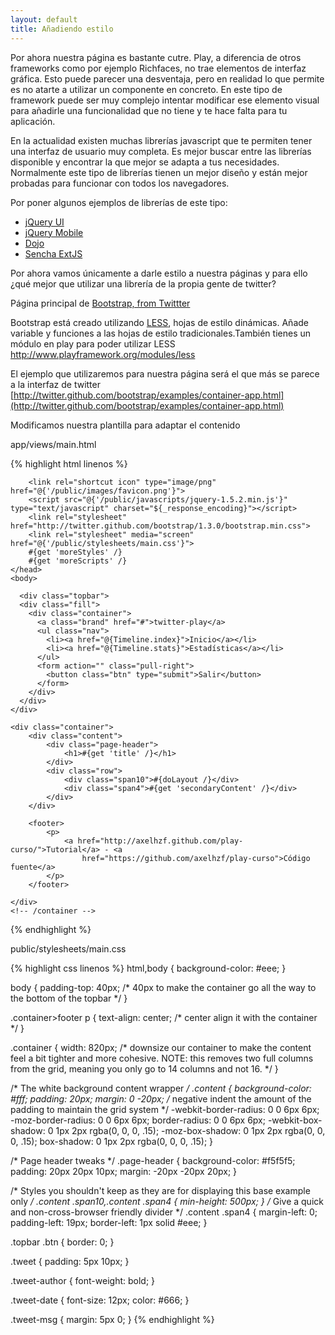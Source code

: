 ```yaml
---
layout: default
title: Añadiendo estilo
---
```


Por ahora nuestra página es bastante cutre. Play, a diferencia de otros frameworks como por ejemplo Richfaces, no trae elementos de interfaz gráfica. Esto puede parecer una desventaja, pero en realidad lo que permite es no atarte a utilizar un componente en concreto. En este tipo de framework puede ser muy complejo intentar modificar ese elemento visual para añadirle una funcionalidad que no tiene y te hace falta para tu aplicación.

En la actualidad existen muchas librerías javascript que te permiten tener una interfaz de usuario muy completa. Es mejor buscar entre las librerías disponible y encontrar la que mejor se adapta a tus necesidades. Normalmente este tipo de librerías tienen un mejor diseño y están mejor probadas para funcionar con todos los navegadores.

Por poner algunos ejemplos de librerías de este tipo:

* [jQuery UI](http://jqueryui.com/)
* [jQuery Mobile](http://jquerymobile.com/)
* [Dojo](http://dojotoolkit.org/)
* [Sencha ExtJS](http://www.sencha.com/)

Por ahora vamos únicamente a darle estilo a nuestra páginas y para ello ¿qué mejor que utilizar una librería de la propia gente de twitter?

Página principal de <a href="http://twitter.github.com/bootstrap/">Bootstrap, from Twittter</a>

<div class="alert-message block-message warning">
	Bootstrap está creado utilizando <a href="http://lesscss.org/">LESS</a>, hojas de estilo dinámicas. Añade variable y funciones a las hojas de estilo tradicionales.También tienes un módulo en play para poder utilizar LESS <a href="http://www.playframework.org/modules/less">http://www.playframework.org/modules/less</a>		
</div>

El ejemplo que utilizaremos para nuestra página será el que más se parece a la interfaz de twitter [http://twitter.github.com/bootstrap/examples/container-app.html](http://twitter.github.com/bootstrap/examples/container-app.html)

Modificamos nuestra plantilla para adaptar el contenido



app/views/main.html

{% highlight html linenos %}
<!DOCTYPE html>

<html>
    <head>
        <title>#{get 'title' /}</title>
        <meta charset="utf-8">

        <link rel="shortcut icon" type="image/png" href="@{'/public/images/favicon.png'}">
        <script src="@{'/public/javascripts/jquery-1.5.2.min.js'}" type="text/javascript" charset="${_response_encoding}"></script>
        <link rel="stylesheet" href="http://twitter.github.com/bootstrap/1.3.0/bootstrap.min.css">
        <link rel="stylesheet" media="screen" href="@{'/public/stylesheets/main.css'}">
        #{get 'moreStyles' /}
        #{get 'moreScripts' /}
    </head>
    <body>
    
      <div class="topbar">
      <div class="fill">
        <div class="container">
          <a class="brand" href="#">twitter-play</a>
          <ul class="nav">
            <li><a href="@{Timeline.index}">Inicio</a></li>
            <li><a href="@{Timeline.stats}">Estadísticas</a></li>
          </ul>
          <form action="" class="pull-right">
            <button class="btn" type="submit">Salir</button>
          </form>
        </div>
      </div>
    </div>

	<div class="container">
		<div class="content">
			<div class="page-header">
				<h1>#{get 'title' /}</h1>
			</div>
			<div class="row">
				<div class="span10">#{doLayout /}</div>
				<div class="span4">#{get 'secondaryContent' /}</div>
			</div>
		</div>

		<footer>
			<p>
				<a href="http://axelhzf.github.com/play-curso/">Tutorial</a> - <a
					href="https://github.com/axelhzf/play-curso">Código fuente</a>
			</p>
		</footer>

	</div>
	<!-- /container -->

</body>
</html>
{% endhighlight %}

public/stylesheets/main.css

{% highlight css linenos %}
html,body {
	background-color: #eee;
}

body {
	padding-top: 40px;
	/* 40px to make the container go all the way to the bottom of the topbar */
}

.container>footer p {
	text-align: center; /* center align it with the container */
}

.container {
	width: 820px;
	/* downsize our container to make the content feel a bit tighter and more cohesive. NOTE: this removes two full columns from the grid, meaning you only go to 14 columns and not 16. */
}

/* The white background content wrapper */
.content {
	background-color: #fff;
	padding: 20px;
	margin: 0 -20px;
	/* negative indent the amount of the padding to maintain the grid system */
	-webkit-border-radius: 0 0 6px 6px;
	-moz-border-radius: 0 0 6px 6px;
	border-radius: 0 0 6px 6px;
	-webkit-box-shadow: 0 1px 2px rgba(0, 0, 0, .15);
	-moz-box-shadow: 0 1px 2px rgba(0, 0, 0, .15);
	box-shadow: 0 1px 2px rgba(0, 0, 0, .15);
}

/* Page header tweaks */
.page-header {
	background-color: #f5f5f5;
	padding: 20px 20px 10px;
	margin: -20px -20px 20px;
}

/* Styles you shouldn't keep as they are for displaying this base example only */
.content .span10,.content .span4 {
	min-height: 500px;
}
/* Give a quick and non-cross-browser friendly divider */
.content .span4 {
	margin-left: 0;
	padding-left: 19px;
	border-left: 1px solid #eee;
}

.topbar .btn {
	border: 0;
}

.tweet {
	padding: 5px 10px;
}

.tweet-author {
	font-weight: bold;
}

.tweet-date {
	font-size: 12px;
	color: #666;
}

.tweet-msg {
	margin: 5px 0;
}
{% endhighlight %}